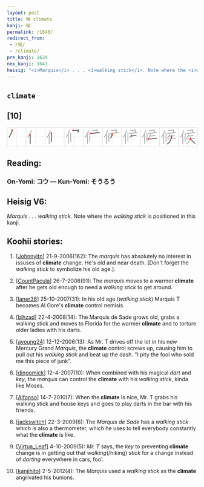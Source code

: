 ```yaml
---
layout: post
title: 候 climate
kanji: 候
permalink: /1640/
redirect_from:
 - /候/
 - /climate/
pre_kanji: 1639
nex_kanji: 1641
heisig: "<i>Marquis</i> . . . <i>walking stick</i>. Note where the <i>walking stick</i> is positioned in this kanji."
---
```


## `climate`

## [10]

<div class="stroke"><img src="../images/E58099.png" /></div>

## Reading:

### On-Yomi: コウ &mdash; Kun-Yomi: そうろう

## Heisig V6:

<i>Marquis</i> . . . <i>walking stick</i>. Note where the <i>walking stick</i> is positioned in this kanji.

## Koohii stories:

1) [<a href="http://kanji.koohii.com/profile/Johnnyltn">Johnnyltn</a>] 21-9-2006(162): The <em>marquis</em> has absolutely no interest in issuses of<strong> climate</strong> change. He&#039;s old and near death. [Don&#039;t forget the <em>walking stick</em> to symbolize his old age.].

2) [<a href="http://kanji.koohii.com/profile/CountPacula">CountPacula</a>] 26-7-2008(91): The <em>marquis</em> moves to a warmer<strong> climate</strong> after he gets old enough to need a <em>walking stick</em> to get around.

3) [<a href="http://kanji.koohii.com/profile/laner36">laner36</a>] 25-10-2007(31): In his old age (<em>walking stick</em>) Marquis T becomes Al Gore&#039;s<strong> climate</strong> control nemisis.

4) [<a href="http://kanji.koohii.com/profile/bihzad">bihzad</a>] 22-4-2008(14): The Marquis de Sade grows old, grabs a walking stick and moves to Florida for the warmer<strong> climate</strong> and to torture older ladies with his darts.

5) [<a href="http://kanji.koohii.com/profile/ayoung24">ayoung24</a>] 12-12-2006(13): As Mr. T drives off the lot in his new Mercury Grand <em>Marquis</em>, the<strong> climate</strong> control screws up, causing him to pull out his <em>walking stick</em> and beat up the dash. &quot;I pity the fool who sold me this piece of junk&quot;.

6) [<a href="http://kanji.koohii.com/profile/dingomick">dingomick</a>] 12-4-2007(10): When combined with his magical <em>dart</em> and <em>key</em>, the <em>marquis</em> can control the <strong>climate</strong> with his <em>walking stick</em>, kinda like Moses.

7) [<a href="http://kanji.koohii.com/profile/Alfonso">Alfonso</a>] 14-7-2010(7): When the<strong> climate</strong> is nice, Mr. T grabs his walking stick and house keys and goes to play darts in the bar with his friends.

8) [<a href="http://kanji.koohii.com/profile/jackswitch">jackswitch</a>] 22-3-2009(6): The <em>Marquis de Sade</em> has a <em>walking stick</em> which is also a thermometer, which he uses to tell everybody constantly what the<strong> climate</strong> is like.

9) [<a href="http://kanji.koohii.com/profile/Virtua_Leaf">Virtua_Leaf</a>] 4-10-2009(5): <em>Mr. T</em> says, the <em>key</em> to preventing<strong> climate</strong> change is in getting out that <em>walking</em>(/hiking) <em>stick</em> for a change instead of <em>darting</em> everywhere in cars, foo&#039;.

10) [<a href="http://kanji.koohii.com/profile/kanjihito">kanjihito</a>] 2-5-2012(4): The <em>Marquis</em> used a <em>walking stick</em> as the<strong> climate</strong> angrivated his bunions.
